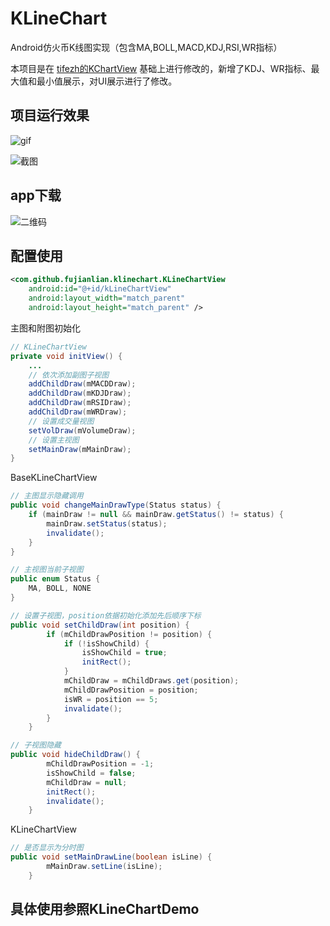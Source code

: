 # KLineChart

Android仿火币K线图实现（包含MA,BOLL,MACD,KDJ,RSI,WR指标）

本项目是在 [tifezh的KChartView](https://github.com/tifezh/KChartView) 基础上进行修改的，新增了KDJ、WR指标、最大值和最小值展示，对UI展示进行了修改。

## 项目运行效果

![gif](https://github.com/fujianlian/KLineChart/raw/master/img/effect.gif)

![截图](https://github.com/fujianlian/KLineChart/raw/master/img/1.png)

## app下载

![二维码](https://github.com/fujianlian/KLineChart/raw/master/img/qrcode.png)

## 配置使用

```xml
<com.github.fujianlian.klinechart.KLineChartView
    android:id="@+id/kLineChartView"
    android:layout_width="match_parent"
    android:layout_height="match_parent" />
```

主图和附图初始化
```java
// KLineChartView
private void initView() {
    ...
    // 依次添加副图子视图
    addChildDraw(mMACDDraw);
    addChildDraw(mKDJDraw);
    addChildDraw(mRSIDraw);
    addChildDraw(mWRDraw);
    // 设置成交量视图
    setVolDraw(mVolumeDraw);
    // 设置主视图
    setMainDraw(mMainDraw);
}
```
BaseKLineChartView
```java
// 主图显示隐藏调用
public void changeMainDrawType(Status status) {
    if (mainDraw != null && mainDraw.getStatus() != status) {
        mainDraw.setStatus(status);
        invalidate();
    }
}

// 主视图当前子视图
public enum Status {
    MA, BOLL, NONE
}

// 设置子视图，position依据初始化添加先后顺序下标
public void setChildDraw(int position) {
        if (mChildDrawPosition != position) {
            if (!isShowChild) {
                isShowChild = true;
                initRect();
            }
            mChildDraw = mChildDraws.get(position);
            mChildDrawPosition = position;
            isWR = position == 5;
            invalidate();
        }
    }

// 子视图隐藏
public void hideChildDraw() {
        mChildDrawPosition = -1;
        isShowChild = false;
        mChildDraw = null;
        initRect();
        invalidate();
    }
```

KLineChartView
```java
// 是否显示为分时图
public void setMainDrawLine(boolean isLine) {
        mMainDraw.setLine(isLine);
    }
```

## 具体使用参照KLineChartDemo

